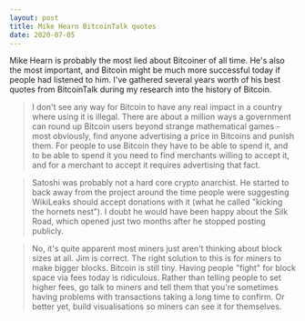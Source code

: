 ```yaml
---
layout: post
title: Mike Hearn BitcoinTalk quotes
date: 2020-07-05
---
```


Mike Hearn is probably the most lied about Bitcoiner of all time. He's also the most important, and Bitcoin might be much more successful today if people had listened to him. I've gathered several years worth of his best quotes from BitcoinTalk during my research into the history of Bitcoin.

> I don't see any way for Bitcoin to have any real impact in a country where using it is illegal. There are about a million ways a government can round up Bitcoin users beyond strange mathematical games - most obviously, find anyone advertising a price in Bitcoins and punish them. For people to use Bitcoin they have to be able to spend it, and to be able to spend it you need to find merchants willing to accept it, and for a merchant to accept it requires advertising that fact.

> Satoshi was probably not a hard core crypto anarchist. He started to back away from the project around the time people were suggesting WikiLeaks should accept donations with it (what he called "kicking the hornets nest"). I doubt he would have been happy about the Silk Road, which opened just two months after he stopped posting publicly.

> No, it's quite apparent most miners just aren't thinking about block sizes at all. Jim is correct. The right solution to this is for miners to make bigger blocks. Bitcoin is still tiny. Having people "fight" for block space via fees today is ridiculous. Rather than telling people to set higher fees, go talk to miners and tell them that you're sometimes having problems with transactions taking a long time to confirm. Or better yet, build visualisations so miners can see it for themselves.
